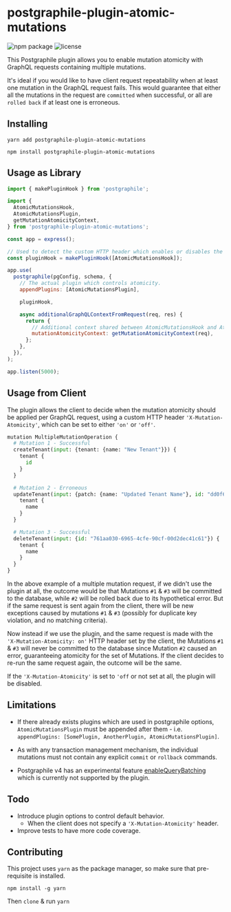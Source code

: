 # postgraphile-plugin-atomic-mutations

![npm package](https://img.shields.io/npm/v/postgraphile-plugin-atomic-mutations?style=flat-square)
![license](https://img.shields.io/npm/l/postgraphile-plugin-atomic-mutations?style=flat-square)

This Postgraphile plugin allows you to enable mutation atomicity with GraphQL
requests containing multiple mutations.

It's ideal if you would like to have client request repeatability when at least
one mutation in the GraphQL request fails. This would guarantee that either all
the mutations in the request are `committed` when successful, or all are
`rolled back` if at least one is erroneous.

## Installing

```
yarn add postgraphile-plugin-atomic-mutations
```

```
npm install postgraphile-plugin-atomic-mutations
```

## Usage as Library

```js
import { makePluginHook } from 'postgraphile';

import {
  AtomicMutationsHook,
  AtomicMutationsPlugin,
  getMutationAtomicityContext,
} from 'postgraphile-plugin-atomic-mutations';

const app = express();

// Used to detect the custom HTTP header which enables or disables the plugin dynamically.
const pluginHook = makePluginHook([AtomicMutationsHook]);

app.use(
  postgraphile(pgConfig, schema, {
    // The actual plugin which controls atomicity.
    appendPlugins: [AtomicMutationsPlugin],

    pluginHook,

    async additionalGraphQLContextFromRequest(req, res) {
      return {
        // Additional context shared between AtomicMutationsHook and AtomicMutationsPlugin
        mutationAtomicityContext: getMutationAtomicityContext(req),
      };
    },
  }),
);

app.listen(5000);
```

## Usage from Client

The plugin allows the client to decide when the mutation atomicity should be
applied per GraphQL request, using a custom HTTP header
`'X-Mutation-Atomicity'`, which can be set to either `'on'` or `'off'`.

```py
mutation MultipleMutationOperation {
  # Mutation 1 - Successful
  createTenant(input: {tenant: {name: "New Tenant"}}) {
    tenant {
      id
    }
  }

  # Mutation 2 - Erroneous
  updateTenant(input: {patch: {name: "Updated Tenant Name"}, id: "dd0f6631-3905-4cc0-bc75-6c7b1dcafa89"}) {
    tenant {
      name
    }
  }

  # Mutation 3 - Successful
  deleteTenant(input: {id: "761aa030-6965-4cfe-90cf-00d2dec41c61"}) {
    tenant {
      name
    }
  }
}
```

In the above example of a multiple mutation request, if we didn't use the plugin
at all, the outcome would be that Mutations `#1` & `#3` will be committed to the
database, while `#2` will be rolled back due to its hypothetical error. But if
the same request is sent again from the client, there will be new exceptions
caused by mutations `#1` & `#3` (possibly for duplicate key violation, and no
matching criteria).

Now instead if we use the plugin, and the same request is made with the
`'X-Mutation-Atomicity: on'` HTTP header set by the client, the Mutations `#1` &
`#3` will never be committed to the database since Mutation `#2` caused an
error, guaranteeing atomicity for the set of Mutations. If the client decides to
re-run the same request again, the outcome will be the same.

If the `'X-Mutation-Atomicity'` is set to `'off` or not set at all, the plugin
will be disabled.

## Limitations

- If there already exists plugins which are used in postgraphile options,
  `AtomicMutationsPlugin` must be appended after them - i.e.
  `appendPlugins: [SomePlugin, AnotherPlugin, AtomicMutationsPlugin]`.

- As with any transaction management mechanism, the individual mutations must
  not contain any explicit `commit` or `rollback` commands.

- Postgraphile v4 has an experimental feature
  [enableQueryBatching](https://www.graphile.org/postgraphile/v4-new-features/#graphql-query-batching)
  which is currently not supported by the plugin.

## Todo

- Introduce plugin options to control default behavior.
  - When the client does not specify a `'X-Mutation-Atomicity'` header.
- Improve tests to have more code coverage.

## Contributing

This project uses `yarn` as the package manager, so make sure that pre-requisite
is installed.

```
npm install -g yarn
```

Then `clone` & run `yarn`
